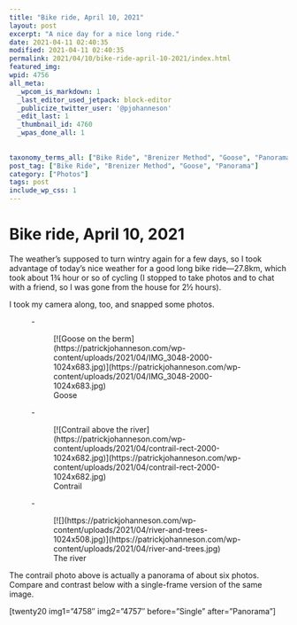 ```yaml
---
title: "Bike ride, April 10, 2021"
layout: post
excerpt: "A nice day for a nice long ride."
date: 2021-04-11 02:40:35
modified: 2021-04-11 02:40:35
permalink: 2021/04/10/bike-ride-april-10-2021/index.html
featured_img: 
wpid: 4756
all_meta: 
  _wpcom_is_markdown: 1
  _last_editor_used_jetpack: block-editor
  _publicize_twitter_user: '@pjohanneson'
  _edit_last: 1
  _thumbnail_id: 4760
  _wpas_done_all: 1
  
  
taxonomy_terms_all: ["Bike Ride", "Brenizer Method", "Goose", "Panorama", "Photos"]
post_tag: ["Bike Ride", "Brenizer Method", "Goose", "Panorama"]
category: ["Photos"]
tags: post
include_wp_css: 1
---
```


# Bike ride, April 10, 2021

The weather’s supposed to turn wintry again for a few days, so I took advantage of today’s nice weather for a good long bike ride—27.8km, which took about 1¾ hour or so of cycling (I stopped to take photos and to chat with a friend, so I was gone from the house for 2½ hours).

I took my camera along, too, and snapped some photos.

<figure class="is-layout-flex wp-block-gallery-142 wp-block-gallery columns-3 is-cropped">- <figure>[![Goose on the berm](https://patrickjohanneson.com/wp-content/uploads/2021/04/IMG_3048-2000-1024x683.jpg)](https://patrickjohanneson.com/wp-content/uploads/2021/04/IMG_3048-2000-1024x683.jpg)<figcaption class="blocks-gallery-item__caption">Goose</figcaption></figure>
- <figure>[![Contrail above the river](https://patrickjohanneson.com/wp-content/uploads/2021/04/contrail-rect-2000-1024x682.jpg)](https://patrickjohanneson.com/wp-content/uploads/2021/04/contrail-rect-2000-1024x682.jpg)<figcaption class="blocks-gallery-item__caption">Contrail</figcaption></figure>
- <figure>[![](https://patrickjohanneson.com/wp-content/uploads/2021/04/river-and-trees-1024x508.jpg)](https://patrickjohanneson.com/wp-content/uploads/2021/04/river-and-trees.jpg)<figcaption class="blocks-gallery-item__caption">The river</figcaption></figure>

</figure>The contrail photo above is actually a panorama of about six photos. Compare and contrast below with a single-frame version of the same image.

\[twenty20 img1=”4758″ img2=”4757″ before=”Single” after=”Panorama”\]